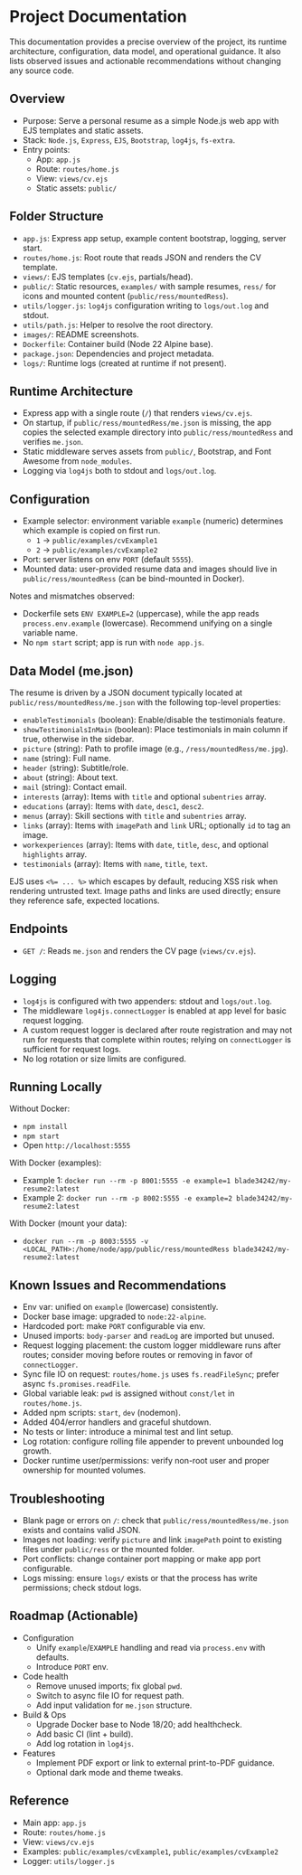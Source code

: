 # Project Documentation

This documentation provides a precise overview of the project, its runtime architecture, configuration, data model, and operational guidance. It also lists observed issues and actionable recommendations without changing any source code.

## Overview

- Purpose: Serve a personal resume as a simple Node.js web app with EJS templates and static assets.
- Stack: `Node.js`, `Express`, `EJS`, `Bootstrap`, `log4js`, `fs-extra`.
- Entry points:
  - App: `app.js`
  - Route: `routes/home.js`
  - View: `views/cv.ejs`
  - Static assets: `public/`

## Folder Structure

- `app.js`: Express app setup, example content bootstrap, logging, server start.
- `routes/home.js`: Root route that reads JSON and renders the CV template.
- `views/`: EJS templates (`cv.ejs`, partials/head).
- `public/`: Static resources, `examples/` with sample resumes, `ress/` for icons and mounted content (`public/ress/mountedRess`).
- `utils/logger.js`: `log4js` configuration writing to `logs/out.log` and stdout.
- `utils/path.js`: Helper to resolve the root directory.
- `images/`: README screenshots.
- `Dockerfile`: Container build (Node 22 Alpine base).
- `package.json`: Dependencies and project metadata.
- `logs/`: Runtime logs (created at runtime if not present).

## Runtime Architecture

- Express app with a single route (`/`) that renders `views/cv.ejs`.
- On startup, if `public/ress/mountedRess/me.json` is missing, the app copies the selected example directory into `public/ress/mountedRess` and verifies `me.json`.
- Static middleware serves assets from `public/`, Bootstrap, and Font Awesome from `node_modules`.
- Logging via `log4js` both to stdout and `logs/out.log`.

## Configuration

- Example selector: environment variable `example` (numeric) determines which example is copied on first run.
  - `1` → `public/examples/cvExample1`
  - `2` → `public/examples/cvExample2`
- Port: server listens on env `PORT` (default `5555`).
- Mounted data: user-provided resume data and images should live in `public/ress/mountedRess` (can be bind-mounted in Docker).

Notes and mismatches observed:
- Dockerfile sets `ENV EXAMPLE=2` (uppercase), while the app reads `process.env.example` (lowercase). Recommend unifying on a single variable name.
- No `npm start` script; app is run with `node app.js`.

## Data Model (me.json)

The resume is driven by a JSON document typically located at `public/ress/mountedRess/me.json` with the following top-level properties:

- `enableTestimonials` (boolean): Enable/disable the testimonials feature.
- `showTestimonialsInMain` (boolean): Place testimonials in main column if true, otherwise in the sidebar.
- `picture` (string): Path to profile image (e.g., `/ress/mountedRess/me.jpg`).
- `name` (string): Full name.
- `header` (string): Subtitle/role.
- `about` (string): About text.
- `mail` (string): Contact email.
- `interests` (array): Items with `title` and optional `subentries` array.
- `educations` (array): Items with `date`, `desc1`, `desc2`.
- `menus` (array): Skill sections with `title` and `subentries` array.
- `links` (array): Items with `imagePath` and `link` URL; optionally `id` to tag an image.
- `workexperiences` (array): Items with `date`, `title`, `desc`, and optional `highlights` array.
- `testimonials` (array): Items with `name`, `title`, `text`.

EJS uses `<%= ... %>` which escapes by default, reducing XSS risk when rendering untrusted text. Image paths and links are used directly; ensure they reference safe, expected locations.

## Endpoints

- `GET /`: Reads `me.json` and renders the CV page (`views/cv.ejs`).

## Logging

- `log4js` is configured with two appenders: stdout and `logs/out.log`.
- The middleware `log4js.connectLogger` is enabled at app level for basic request logging.
- A custom request logger is declared after route registration and may not run for requests that complete within routes; relying on `connectLogger` is sufficient for request logs.
- No log rotation or size limits are configured.

## Running Locally

Without Docker:
- `npm install`
- `npm start`
- Open `http://localhost:5555`

With Docker (examples):
- Example 1: `docker run --rm -p 8001:5555 -e example=1 blade34242/my-resume2:latest`
- Example 2: `docker run --rm -p 8002:5555 -e example=2 blade34242/my-resume2:latest`

With Docker (mount your data):
- `docker run --rm -p 8003:5555 -v <LOCAL_PATH>:/home/node/app/public/ress/mountedRess blade34242/my-resume2:latest`

## Known Issues and Recommendations

- Env var: unified on `example` (lowercase) consistently.
- Docker base image: upgraded to `node:22-alpine`.
- Hardcoded port: make `PORT` configurable via env.
- Unused imports: `body-parser` and `readLog` are imported but unused.
- Request logging placement: the custom logger middleware runs after routes; consider moving before routes or removing in favor of `connectLogger`.
- Sync file IO on request: `routes/home.js` uses `fs.readFileSync`; prefer async `fs.promises.readFile`.
- Global variable leak: `pwd` is assigned without `const/let` in `routes/home.js`.
- Added npm scripts: `start`, `dev` (nodemon).
- Added 404/error handlers and graceful shutdown.
- No tests or linter: introduce a minimal test and lint setup.
- Log rotation: configure rolling file appender to prevent unbounded log growth.
- Docker runtime user/permissions: verify non-root user and proper ownership for mounted volumes.

## Troubleshooting

- Blank page or errors on `/`: check that `public/ress/mountedRess/me.json` exists and contains valid JSON.
- Images not loading: verify `picture` and link `imagePath` point to existing files under `public/ress` or the mounted folder.
- Port conflicts: change container port mapping or make app port configurable.
- Logs missing: ensure `logs/` exists or that the process has write permissions; check stdout logs.

## Roadmap (Actionable)

- Configuration
  - Unify `example`/`EXAMPLE` handling and read via `process.env` with defaults.
  - Introduce `PORT` env.
- Code health
  - Remove unused imports; fix global `pwd`.
  - Switch to async file IO for request path.
  - Add input validation for `me.json` structure.
- Build & Ops
  - Upgrade Docker base to Node 18/20; add healthcheck.
  - Add basic CI (lint + build).
  - Add log rotation in `log4js`.
- Features
  - Implement PDF export or link to external print-to-PDF guidance.
  - Optional dark mode and theme tweaks.

## Reference

- Main app: `app.js`
- Route: `routes/home.js`
- View: `views/cv.ejs`
- Examples: `public/examples/cvExample1`, `public/examples/cvExample2`
- Logger: `utils/logger.js`
